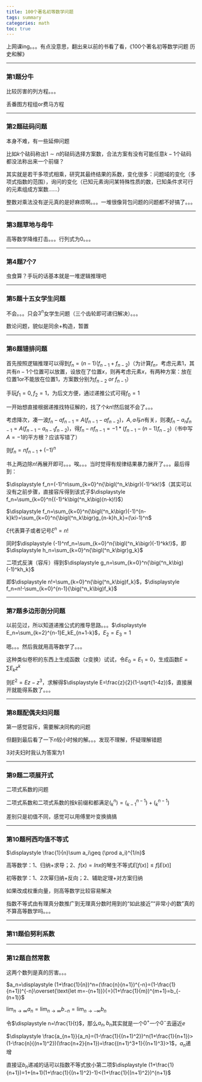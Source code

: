 ```yaml
---
title: 100个著名初等数学问题
tags: summary
categories: math
toc: true
---
```


上网课ing。。。有点没意思，翻出来以前的书看了看，《100个著名初等数学问题 历史和解》

---

### 第1题分牛

比较厉害的列方程。。。

丢番图方程组or费马方程

---

### 第2题砝码问题

本身不难，有一些延伸问题

比如$k$个砝码称出$1\sim n$的砝码选择方案数，合法方案有没有可能任意$k-1$个砝码都没法称出来一个前缀？

其实就是若干多项式相乘，研究其最终结果的系数，变化很多：问题域的变化（多项式指数的范围），询问的变化（已知元素询问某特殊性质的数，已知条件求可行的元素组成方案数……）

整数对乘法没有逆元真的是好麻烦啊。。。一堆很像背包问题的问题都不好搞了。。。

---

### 第3题草地与母牛

高等数学降维打击。。。行列式为0。。。

---

### 第4题7个7

虫食算？手玩的话基本就是一堆逻辑推理吧

---

### 第5题十五女学生问题

不会。。。只会$3^n$女学生问题（三个齿轮即可递归解决）。。。

数论问题，貌似是同余+构造，暂置

---

### 第6题错排问题

首先按照逻辑推理可以得到$f_n=(n-1)(f_{n-1}+f_{n-2})$（为计算$f_n$，考虑元素1，其共有$n-1$个位置可以放置，设放在了位置$x$，则再考虑元素$x$，有两种方案：放在位置1or不能放在位置1，方案数分别为$f_{n-2}\ or\ f_{n-1}$）

手玩$f_1=0,f_2=1$，为后文方便，通过递推公式可得$f_0=1$

一开始想直接根据递推找特征解的，找了个$kn!$然后就不会了。。。

考虑降次，凑一波$f_n-af_{n-1}=A(f_{n-1}-af_{n-2})$，$A,a$与$n$有关，则凑$f_n-a_nf_{n-1}=A(f_{n-1}-a_{n-1}f_{n-2})$，得$f_n-nf_{n-1}=-1*(f_{n-1}-(n-1)f_{n-2})$（书中写$A=-1$的平方根？应该写错了）

则$f_n=nf_{n-1}+(-1)^n$

书上两边除$n!$再展开即可。。。唉。。。当时觉得有规律结果暴力展开了。。。最后得到：

$\displaystyle f_n=(-1)^n\sum_{k=0}^n{\bigl(^n_k\bigr)(-1)^kk!}$（其实可以没有之前步骤，直接容斥得到该式子$\displaystyle f_n=\sum_{k=0}^n{(-1)^k\big(^n_k\big)(n-k)!}$）

$\displaystyle f_n=\sum_{k=0}^n{\bigl(^n_k\bigr)(-1)^{n-k}k!}=\sum_{k=0}^n{\bigl(^n_k\bigr)g_{n-k}h_k}=(\xi-1)^n$

$\xi$代表算子或者记号$\xi^n=n!$

同时$\displaystyle (-1)^nf_n=\sum_{k=0}^n{\bigl(^n_k\bigr)(-1)^kk!}$，即$\displaystyle h_n=\sum_{k=0}^n{\bigl(^n_k\bigr)g_k}$

二项式反演（容斥）得到$\displaystyle g_n=\sum_{k=0}^n{\big(^n_k\big)(-1)^kh_k}$

即$\displaystyle n!=\sum_{k=0}^n{\big(^n_k\big)f_k}$，$\displaystyle f_n=n!-\sum_{k=0}^{n-1}{\big(^n_k\big)f_k}$

---

### 第7题多边形剖分问题

以前见过，所以知道递推公式的推导思路。。。$\displaystyle E_n=\sum_{k=2}^{n-1}E_kE_{n+1-k}$，$E_2=E_3=1$

嗯。。。然后我就用高等数学了。。。

这种类似卷积的东西上生成函数（z变换）试试，令$E_0=E_1=0$，生成函数$E=\sum E_kz^k$

则$E^2=Ez-z^3$，求解得$\displaystyle E=\frac{z}{2}(1-\sqrt{1-4z})$，直接展开就能得系数了。。。

---

### 第8题配偶夫妇问题

第一感觉容斥，需要解决同构的问题

但翻到最后看了一下$n$较小时候的解。。。发现不理解，怀疑理解错题

3对夫妇时我认为答案为1

---

### 第9题二项展开式

二项式系数的问题

二项式系数和二项式系数的按$k$前缀和都满足$\big(^n_k\big)=\big(^{n-1}_{k-1}\big)+\big(^{n-1}_k\big)$

差别只是初值不同，感觉可以用傅里叶变换搞搞

---

### 第10题柯西均值不等式

$\displaystyle \frac{1}{n}\sum a_i\geq (\prod a_i)^{1/n}$

高等数学：1、归纳+求导；2、$f(x)=lnx$的琴生不等式$E[f(x)]\leq f[E(x)]$

初等数学：1、2次幂归纳+反向；2、辅助定理+对方案归纳

如果改成权重向量，则高等数学比较容易解决

指数不等式由有理真分数推广到无理真分数时用到的“如此接近”“非常小的数”真的不算高等数学吗。。。

---

### 第11题伯努利系数

---

### 第12题自然常数

这两个数列是真的厉害。。。

$a_n=\displaystyle (1+\frac{1}{n})^n=(\frac{n}{n+1})^{-n}=(1-\frac{1}{n+1})^{-n}\overset{\text{let m=-(n+1)}}{=}(1+\frac{1}{m})^{m+1}=b_{-(n+1)}$

$\displaystyle \lim_{n\to\infty}a_n=\lim_{n\to\infty}b_{-n}=\lim_{n\to-\infty}{b_n}$

令$\displaystyle n=\frac{1}{t}$，那么$a_n,b_n$其实就是一个$0^+$一个$0^-$去逼近$e$

$\displaystyle \frac{a_{n+1}}{a_n}=(1-\frac{1}{(n+1)^2})^n(1+\frac{1}{n+1})>(1-\frac{n}{(n+1)^2})(\frac{n+2}{n+1})=\frac{(n+1)^3+1}{(n+1)^3}>1$，$a_n$递增

直接证$b_n$递减的话可以指数不等式放小第二项$\displaystyle (1+\frac{1}{n+1})=1+(n+1)(1+\frac{1}{(n+1)^2}-1)<(1+\frac{1}{(n+1)^2})^{n+1}$


